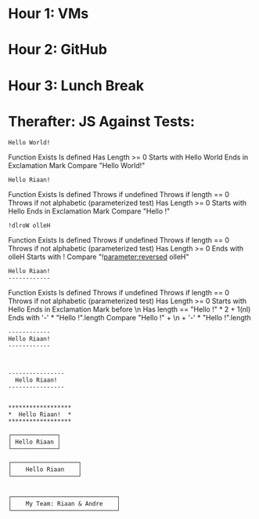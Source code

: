 
# Hour 1: VMs
# Hour 2: GitHub
# Hour 3: Lunch Break
# Therafter: JS Against Tests:

    Hello World!

Function Exists
Is defined
Has Length >= 0
Starts with Hello World
Ends in Exclamation Mark
Compare "Hello World!"

    Hello Riaan!

Function Exists
Is defined
Throws if <parameter> undefined
Throws if <parameter> length == 0
Throws if <parameter> not alphabetic (parameterized test)
Has Length >= 0
Starts with Hello
Ends in Exclamation Mark
Compare "Hello <parameter>!"

    !dlroW olleH

Function Exists
Is defined
Throws if <parameter> undefined
Throws if <parameter> length == 0
Throws if <parameter> not alphabetic (parameterized test)
Has Length >= 0
Ends with olleH
Starts with !
Compare "!<parameter:reversed> olleH"

    Hello Riaan!
    ------------

Function Exists
Is defined
Throws if <parameter> undefined
Throws if <parameter> length == 0
Throws if <parameter> not alphabetic (parameterized test)
Has Length >= 0
Starts with Hello
Ends in Exclamation Mark before \n
Has length == "Hello <parameter>!" * 2 + 1(nl)
Ends with '-' * "Hello <parameter>!".length
Compare "Hello <parameter>!" + \n + '-' * "Hello <parameter>!".length

    ------------
    Hello Riaan!
    ------------



    ----------------
      Hello Riaan!
    ----------------


    ******************
    *  Hello Riaan!  *
    ******************

    ┌─────────────┐
    │ Hello Riaan │
    └─────────────┘

    ┌───────────────────┐
    │    Hello Riaan    │
    └───────────────────┘


    ┌──────────────────────────────┐
    │    My Team: Riaan & Andre    │
    └──────────────────────────────┘
